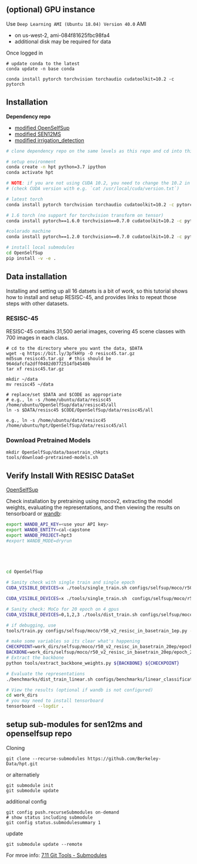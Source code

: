 

## (optional) GPU instance

Use `Deep Learning AMI (Ubuntu 18.04) Version 40.0` AMI
- on us-west-2, ami-084f81625fbc98fa4
- additional disk may be required for data 

Once logged in
```
# update conda to the latest 
conda update -n base conda 

conda install pytorch torchvision torchaudio cudatoolkit=10.2 -c pytorch

```

## Installation

**Dependency repo**
- [modified OpenSelfSup](https://github.com/Berkeley-Data/OpenSelfSup)
- [modified SEN12MS](https://github.com/Berkeley-Data/SEN12MS) 
- [modified irrigation_detection](https://github.com/Berkeley-Data/irrigation_detection)

```bash
# clone dependency repo on the same levels as this repo and cd into this repo

# setup environment
conda create -n hpt python=3.7 ipython
conda activate hpt

# NOTE: if you are not using CUDA 10.2, you need to change the 10.2 in this command appropriately. Make sure to use torch 1.6.0
# (check CUDA version with e.g. `cat /usr/local/cuda/version.txt`)

# latest torch 
conda install pytorch torchvision torchaudio cudatoolkit=10.2 -c pytorch

# 1.6 torch (no support for torchvision transform on tensor)
conda install pytorch==1.6.0 torchvision==0.7.0 cudatoolkit=10.2 -c pytorch

#colorado machine 
conda install pytorch==1.2.0 torchvision==0.7.0 cudatoolkit=10.2 -c pytorch

# install local submodules
cd OpenSelfSup
pip install -v -e .
```

## Data installation

Installing and setting up all 16 datsets is a bit of work, so this tutorial shows how to install and setup RESISC-45, and provides links to repeat those steps with other datasets.

### RESISC-45
RESISC-45 contains 31,500 aerial images, covering 45 scene classes with 700 images in each class.

``` shell
# cd to the directory where you want the data, $DATA
wget -q https://bit.ly/3pfkHYp -O resisc45.tar.gz
md5sum resisc45.tar.gz  # this should be 964dafcfa2dff0402d0772514fb4540b
tar xf resisc45.tar.gz

mkdir ~/data 
mv resisc45 ~/data 

# replace/set $DATA and $CODE as appropriate 
# e.g., ln -s /home/ubuntu/data/resisc45 /home/ubuntu/OpenSelfSup/data/resisc45/all
ln -s $DATA/resisc45 $CODE/OpenSelfSup/data/resisc45/all

e.g., ln -s /home/ubuntu/data/resisc45 /home/ubuntu/hpt/OpenSelfSup/data/resisc45/all
```

### Download Pretrained Models
``` shell
mkdir OpenSelfSup/data/basetrain_chkpts
tools/download-pretrained-models.sh
```

## Verify Install With RESISC DataSet
[OpenSelfSup](https://github.com/Berkeley-Data/OpenSelfSup) 

Check installation by pretraining using mocov2, extracting the model weights, evaluating the representations, and then viewing the results on tensorboard or [wandb](https://wandb.ai/cal-capstone/hpt):


```bash
export WANDB_API_KEY=<use your API key>
export WANDB_ENTITY=cal-capstone
export WANDB_PROJECT=hpt3
#export WANDB_MODE=dryrun





cd OpenSelfSup

# Sanity check with single train and single epoch 
CUDA_VISIBLE_DEVICES=x ./tools/single_train.sh configs/selfsup/moco/r50_v2_resisc_in_basetrain_20ep.py --debug 

CUDA_VISIBLE_DEVICES=x ./tools/single_train.sh  configs/selfsup/moco/r50_v2_sen12ms_in_basetrain_20ep.py --work_dir work_dirs/selfsup/moco/r50_v2_sen12ms_in_basetrain_1ep/ --debug

# Sanity check: MoCo for 20 epoch on 4 gpus
CUDA_VISIBLE_DEVICES=0,1,2,3 ./tools/dist_train.sh configs/selfsup/moco/r50_v2_resisc_in_basetrain_20ep.py 4

# if debugging, use 
tools/train.py configs/selfsup/moco/r50_v2_resisc_in_basetrain_1ep.py --work_dir work_dirs/selfsup/moco/r50_v2_resisc_in_basetrain_1ep/ --debug

# make some variables so its clear what's happening
CHECKPOINT=work_dirs/selfsup/moco/r50_v2_resisc_in_basetrain_20ep/epoch_20.pth
BACKBONE=work_dirs/selfsup/moco/r50_v2_resisc_in_basetrain_20ep/epoch_20_moco_in_basetrain.pth
# Extract the backbone
python tools/extract_backbone_weights.py ${BACKBONE} ${CHECKPOINT} 

# Evaluate the representations
./benchmarks/dist_train_linear.sh configs/benchmarks/linear_classification/resisc45/r50_last.py ${BACKBONE}

# View the results (optional if wandb is not configured)
cd work_dirs
# you may need to install tensorboard
tensorboard --logdir .
```


## setup sub-modules for sen12ms and openselfsup repo

Cloning
```console
git clone --recurse-submodules https://github.com/Berkeley-Data/hpt.git 

```

or alternatiely 
```
git submodule init
git submodule update
```

additional config 
```
git config push.recurseSubmodules on-demand
# show status including submodule 
git config status.submodulesummary 1
```

update
```
git submodule update --remote
```

For mroe info: [7.11 Git Tools - Submodules](https://git-scm.com/book/en/v2/Git-Tools-Submodules)
 